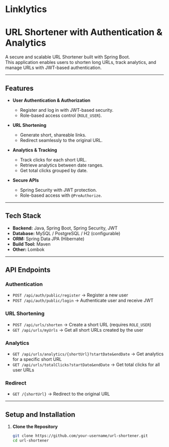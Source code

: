 # Linklytics
# URL Shortener with Authentication & Analytics

A secure and scalable URL Shortener built with Spring Boot.  
This application enables users to shorten long URLs, track analytics, and manage URLs with JWT-based authentication.

---

## Features

- **User Authentication & Authorization**
  - Register and log in with JWT-based security.
  - Role-based access control (`ROLE_USER`).

- **URL Shortening**
  - Generate short, shareable links.
  - Redirect seamlessly to the original URL.

- **Analytics & Tracking**
  - Track clicks for each short URL.
  - Retrieve analytics between date ranges.
  - Get total clicks grouped by date.

- **Secure APIs**
  - Spring Security with JWT protection.
  - Role-based access with `@PreAuthorize`.

---

## Tech Stack

- **Backend:** Java, Spring Boot, Spring Security, JWT  
- **Database:** MySQL / PostgreSQL / H2 (configurable)  
- **ORM:** Spring Data JPA (Hibernate)  
- **Build Tool:** Maven  
- **Other:** Lombok  

---

## API Endpoints

### Authentication
- `POST /api/auth/public/register` → Register a new user  
- `POST /api/auth/public/login` → Authenticate user and receive JWT  

### URL Shortening
- `POST /api/urls/shorten` → Create a short URL (requires `ROLE_USER`)  
- `GET /api/urls/myUrls` → Get all short URLs created by the user  

### Analytics
- `GET /api/urls/analytics/{shortUrl}?startDate&endDate` → Get analytics for a specific short URL  
- `GET /api/urls/totalClicks?startDate&endDate` → Get total clicks for all user URLs  

### Redirect
- `GET /{shortUrl}` → Redirect to the original URL  

---

## Setup and Installation

1. **Clone the Repository**  
   ```bash
   git clone https://github.com/your-username/url-shortener.git
   cd url-shortener

